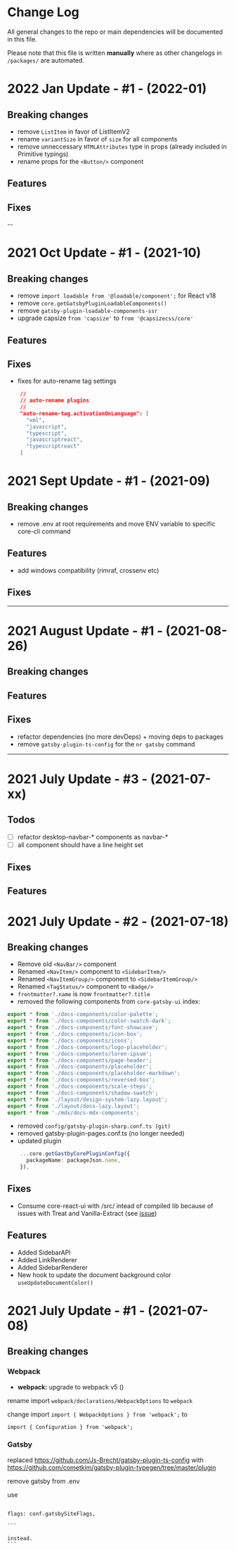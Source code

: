 # Change Log

All general changes to the repo or main dependencies will be documented in this file.

Please note that this file is written **manually** where as other changelogs in `/packages/` are automated.

# 2022 Jan Update - #1 - (2022-01)

## Breaking changes

- remove `ListItem` in favor of ListItemV2
- rename `variantSize` in favor of `size` for all components
- remove unneccessary `HTMLAttributes` type in props (already included in Primitive typings)
- rename props for the `<Button/>` component

## Features

## Fixes

--

# 2021 Oct Update - #1 - (2021-10)

## Breaking changes

- remove `import loadable from '@loadable/component';` for React v18
- remove `core.getGatsbyPluginLoadableComponents()`
- remove `gatsby-plugin-loadable-components-ssr`
- upgrade capsize `from 'capsize'` to `from '@capsizecss/core'`

## Features

## Fixes

- fixes for auto-rename tag settings

```json
    //
    // auto-rename plugins
    //
    "auto-rename-tag.activationOnLanguage": [
      "xml",
      "javascript",
      "typescript",
      "javascriptreact",
      "typescriptreact"
    ]
```

# 2021 Sept Update - #1 - (2021-09)

## Breaking changes

- remove .env at root requirements and move ENV variable to specific core-cli command

## Features

- add windows compatibility (rimraf, crossenv etc)

## Fixes

---

# 2021 August Update - #1 - (2021-08-26)

## Breaking changes

## Features

## Fixes

- refactor dependencies (no more devDeps) + moving deps to packages
- remove `gatsby-plugin-ts-config` for the `nr gatsby` command

---

# 2021 July Update - #3 - (2021-07-xx)

## Todos

- [ ] refactor desktop-navbar-\* components as navbar-\*
- [ ] all component should have a line height set

## Fixes

## Features

# 2021 July Update - #2 - (2021-07-18)

## Breaking changes

- Remove old `<NavBar/>` component
- Renamed `<NavItem/>` component to `<SidebarItem/>`
- Renamed `<NavItemGroup/>` component to `<SidebarItemGroup/>`
- Renamed `<TagStatus/>` component to `<Badge/>`
- `frontmatter?.name` is now `frontmatter?.title`
- removed the following components from `core-gatsby-ui` index:

```ts
export * from './docs-components/color-palette';
export * from './docs-components/color-swatch-dark';
export * from './docs-components/font-showcase';
export * from './docs-components/icon-box';
export * from './docs-components/icons';
export * from './docs-components/logo-placeholder';
export * from './docs-components/loren-ipsum';
export * from './docs-components/page-header';
export * from './docs-components/placeholder';
export * from './docs-components/placeholder-markdown';
export * from './docs-components/reversed-box';
export * from './docs-components/scale-steps';
export * from './docs-components/shadow-swatch';
export * from './layout/design-system-lazy.layout';
export * from './layout/docs-lazy.layout';
export * from './mdx/docs-mdx-components';
```

- removed `config/gatsby-plugin-sharp.conf.ts (git)`
- removed gatsby-plugin-pages.conf.ts (no longer needed)
- updated plugin

```ts
    ...core.getGastbyCorePluginConfig({
      packageName: packageJson.name,
    }),
```

## Fixes

- Consume core-react-ui with /src/ intead of compiled lib because of issues with Treat and Vanilla-Extract (see
  [issue](https://github.com/seek-oss/vanilla-extract/issues/231))

## Features

- Added SidebarAPI
- Added LinkRenderer
- Added SidebarRenderer
- New hook to update the document background color `useUpdateDocumentColor()`

# 2021 July Update - #1 - (2021-07-08)

## Breaking changes

### Webpack

- **webpack:** upgrade to webpack v5 ()

rename import `webpack/declarations/WebpackOptions` to `webpack`

change import `import { WebpackOptions } from 'webpack';` to

`import { Configuration } from 'webpack';`

### Gatsby

replaced https://github.com/Js-Brecht/gatsby-plugin-ts-config with
https://github.com/cometkim/gatsby-plugin-typegen/tree/master/plugin

remove gatsby from .env

use

````

flags: conf.gatsbySiteFlags,

```

instead.
```
````
